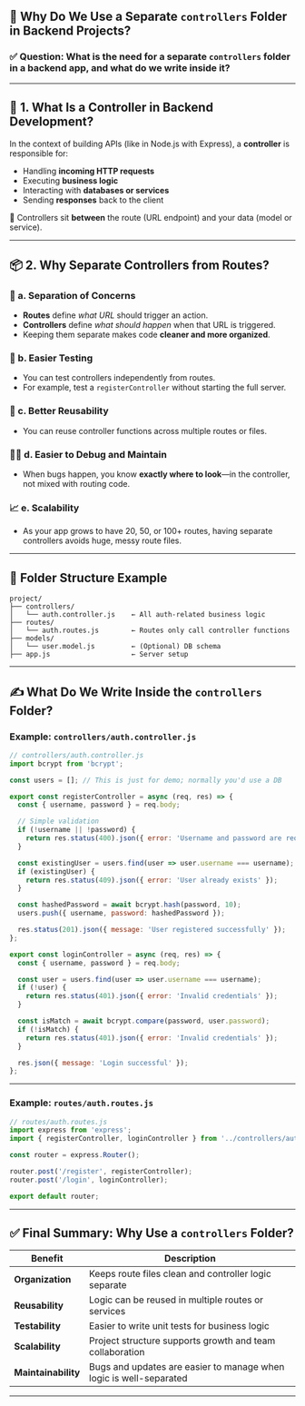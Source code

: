 
## 📁 Why Do We Use a Separate `controllers` Folder in Backend Projects?

### ✅ **Question: What is the need for a separate `controllers` folder in a backend app, and what do we write inside it?**

---

## 🎯 **1. What Is a Controller in Backend Development?**

In the context of building APIs (like in Node.js with Express), a **controller** is responsible for:

* Handling **incoming HTTP requests**
* Executing **business logic**
* Interacting with **databases or services**
* Sending **responses** back to the client

📌 Controllers sit **between** the route (URL endpoint) and your data (model or service).

---

## 📦 **2. Why Separate Controllers from Routes?**

### 🧹 a. **Separation of Concerns**

* **Routes** define *what URL* should trigger an action.
* **Controllers** define *what should happen* when that URL is triggered.
* Keeping them separate makes code **cleaner and more organized**.

### 🧪 b. **Easier Testing**

* You can test controllers independently from routes.
* For example, test a `registerController` without starting the full server.

### 🔄 c. **Better Reusability**

* You can reuse controller functions across multiple routes or files.

### 🧑‍💻 d. **Easier to Debug and Maintain**

* When bugs happen, you know **exactly where to look**—in the controller, not mixed with routing code.

### 📈 e. **Scalability**

* As your app grows to have 20, 50, or 100+ routes, having separate controllers avoids huge, messy route files.

---

## 🧱 **Folder Structure Example**

```
project/
├── controllers/
│   └── auth.controller.js    ← All auth-related business logic
├── routes/
│   └── auth.routes.js        ← Routes only call controller functions
├── models/
│   └── user.model.js         ← (Optional) DB schema
├── app.js                    ← Server setup
```

---

## ✍️ **What Do We Write Inside the `controllers` Folder?**

### Example: `controllers/auth.controller.js`

```js
// controllers/auth.controller.js
import bcrypt from 'bcrypt';

const users = []; // This is just for demo; normally you'd use a DB

export const registerController = async (req, res) => {
  const { username, password } = req.body;

  // Simple validation
  if (!username || !password) {
    return res.status(400).json({ error: 'Username and password are required' });
  }

  const existingUser = users.find(user => user.username === username);
  if (existingUser) {
    return res.status(409).json({ error: 'User already exists' });
  }

  const hashedPassword = await bcrypt.hash(password, 10);
  users.push({ username, password: hashedPassword });

  res.status(201).json({ message: 'User registered successfully' });
};

export const loginController = async (req, res) => {
  const { username, password } = req.body;

  const user = users.find(user => user.username === username);
  if (!user) {
    return res.status(401).json({ error: 'Invalid credentials' });
  }

  const isMatch = await bcrypt.compare(password, user.password);
  if (!isMatch) {
    return res.status(401).json({ error: 'Invalid credentials' });
  }

  res.json({ message: 'Login successful' });
};
```

---

### Example: `routes/auth.routes.js`

```js
// routes/auth.routes.js
import express from 'express';
import { registerController, loginController } from '../controllers/auth.controller.js';

const router = express.Router();

router.post('/register', registerController);
router.post('/login', loginController);

export default router;
```

---

## ✅ Final Summary: Why Use a `controllers` Folder?

| Benefit             | Description                                                        |
| ------------------- | ------------------------------------------------------------------ |
| **Organization**    | Keeps route files clean and controller logic separate              |
| **Reusability**     | Logic can be reused in multiple routes or services                 |
| **Testability**     | Easier to write unit tests for business logic                      |
| **Scalability**     | Project structure supports growth and team collaboration           |
| **Maintainability** | Bugs and updates are easier to manage when logic is well-separated |

---
